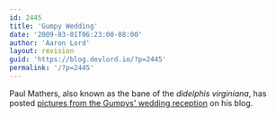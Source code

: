 ```yaml
---
id: 2445
title: 'Gumpy Wedding'
date: '2009-03-01T06:23:00-08:00'
author: 'Aaron Lord'
layout: revision
guid: 'https://blog.devlord.io/?p=2445'
permalink: '/?p=2445'
---
```


Paul Mathers, also known as the bane of the <i>didelphis virginiana</i>, has posted <a href="http://possumbane.livejournal.com/473016.html">pictures from the Gumpys' wedding reception</a> on his blog.